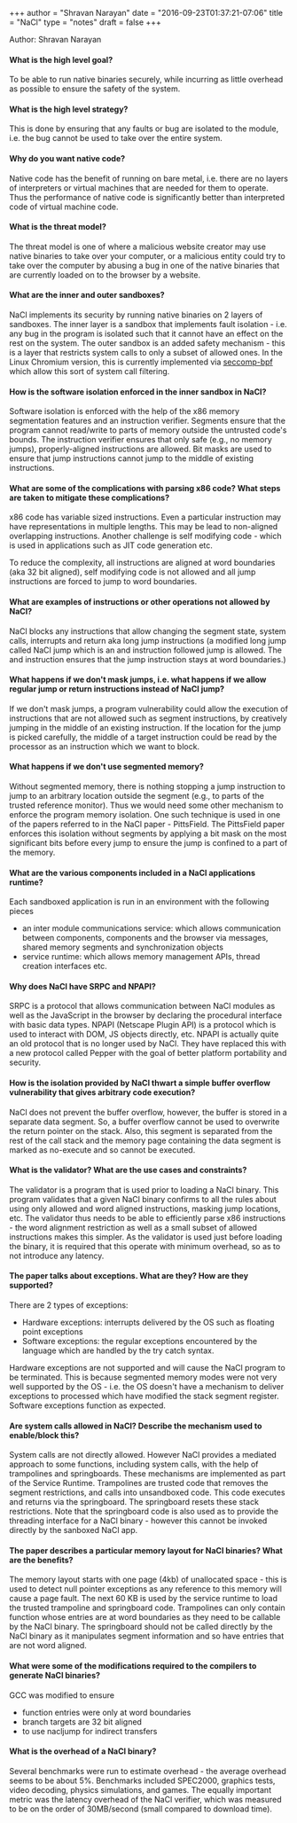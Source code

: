 +++
author = "Shravan Narayan"
date = "2016-09-23T01:37:21-07:06"
title = "NaCl"
type = "notes"
draft = false
+++

Author: Shravan Narayan

#### What is the high level goal?

To be able to run native binaries securely, while incurring as little overhead
as possible to ensure the safety of the system. 

#### What is the high level strategy?

This is done by ensuring that any faults or bug are isolated to the module, i.e.
the bug cannot be used to take over the entire system.

#### Why do you want native code?

Native code has the benefit of running on bare metal, i.e. there are no layers
of interpreters or virtual machines that are needed for them to operate. Thus
the performance of native code is significantly better than interpreted code of
virtual machine code.

#### What is the threat model?

The threat model is one of where a malicious website creator may use native
binaries to take over your computer, or a malicious entity could try to take
over the computer by abusing a bug in one of the native binaries that are
currently loaded on to the browser by a website. 

#### What are the inner and outer sandboxes?

NaCl implements its security by running native binaries on 2 layers of
sandboxes. The inner layer is a sandbox that implements fault isolation - i.e.
any bug in the program is isolated such that it cannot have an effect on the
rest on the system. The outer sandbox is an added safety mechanism - this is a
layer that restricts system calls to only a subset of allowed ones.  In the
Linux Chromium version, this is currently implemented via
[seccomp-bpf](https://en.wikipedia.org/wiki/Seccomp) which allow this sort of
system call filtering.

#### How is the software isolation enforced in the inner sandbox in NaCl?

Software isolation is enforced with the help of the x86 memory segmentation
features and an instruction verifier.  Segments ensure that the program cannot
read/write to parts of memory outside the untrusted code's bounds. The
instruction verifier ensures that only safe (e.g., no memory jumps),
properly-aligned instructions are allowed. Bit masks are used to ensure that
jump instructions cannot jump to the middle of existing instructions. 

#### What are some of the complications with parsing x86 code? What steps are taken to mitigate these complications?

x86 code has variable sized instructions. Even a particular instruction may
have representations in multiple lengths. This may be lead to non-aligned
overlapping instructions. Another challenge is self modifying code - which is
used in applications such as JIT code generation etc.

To reduce the complexity, all instructions are aligned at word boundaries (aka
32 bit aligned), self modifying code is not allowed and all jump instructions
are forced to jump to word boundaries.

#### What are examples of instructions or other operations not allowed by NaCl?

NaCl blocks any instructions that allow changing the segment state, system
calls, interrupts and return aka long jump instructions (a modified long jump
called NaCl jump which is an and instruction followed jump is allowed. The and
instruction ensures that the jump instruction stays at word boundaries.)

#### What happens if we don't mask jumps, i.e. what happens if we allow regular jump or return instructions instead of NaCl jump?

If we don't mask jumps, a program vulnerability could allow the execution of
instructions that are not allowed such as segment instructions, by creatively
jumping in the middle of an existing instruction. If the location for the jump
is picked carefully, the middle of a target instruction could be read by the
processor as an instruction which we want to block.

#### What happens if we don't use segmented memory?

Without segmented memory, there is nothing stopping a jump instruction to jump
to an arbitrary location outside the segment (e.g., to parts of the trusted
reference monitor). Thus we would need some other mechanism to enforce the
program memory isolation. One such technique is used in one of the papers
referred to in the NaCl paper - PittsField. The PittsField paper enforces this
isolation without segments by applying a bit mask on the most significant bits
before every jump to ensure the jump is confined to a part of the memory.

#### What are the various components included in a NaCl applications runtime?

Each sandboxed application is run in an environment with the following pieces 
- an inter module communications service: which allows communication between
  components, components and the browser via messages, shared memory segments
  and synchronization objects
- service runtime: which allows memory management APIs, thread creation interfaces etc.

#### Why does NaCl have SRPC and NPAPI?

SRPC is a protocol that allows communication between NaCl modules as well as
the JavaScript in the browser by declaring the procedural interface with basic
data types. NPAPI (Netscape Plugin API) is a protocol which is used to interact
with DOM, JS objects directly, etc. NPAPI is actually quite an old protocol
that is no longer used by NaCl. They have replaced this with a new protocol
called Pepper with the goal of better platform portability and security. 

#### How is the isolation provided by NaCl thwart a simple buffer overflow vulnerability that gives arbitrary code execution?

NaCl does not prevent the buffer overflow, however, the buffer is stored in a
separate data segment. So, a buffer overflow cannot be used to overwrite the
return pointer on the stack. Also, this segment is separated from the rest of
the call stack and the memory page containing the data segment is marked as
no-execute and so cannot be executed.  

#### What is the validator? What are the use cases and constraints?

The validator is a program that is used prior to loading a NaCl binary. This
program validates that a given NaCl binary confirms to all the rules about
using only allowed and word aligned instructions, masking jump locations, etc.
The validator thus needs to be able to efficiently parse x86 instructions - the
word alignment restriction as well as a small subset of allowed instructions
makes this simpler. As the validator is used just before loading the binary, it
is required that this operate with minimum overhead, so as to not introduce any
latency.

#### The paper talks about exceptions. What are they? How are they supported?

There are 2 types of exceptions:

- Hardware exceptions: interrupts delivered by the OS such as floating point exceptions
- Software exceptions: the regular exceptions encountered by the language which
  are handled by the try catch syntax.

Hardware exceptions are not supported and will cause the NaCl program to be
terminated. This is because segmented memory modes were not very well supported
by the OS - i.e. the OS doesn't have a mechanism to deliver exceptions to
processed which have modified the stack segment register.  Software exceptions
function as expected.

#### Are system calls allowed in NaCl? Describe the mechanism used to enable/block this?

System calls are not directly allowed. However NaCl provides a mediated
approach to some functions, including system calls, with the help of trampolines
and springboards. These mechanisms are implemented as part of the Service
Runtime. Trampolines are trusted code that removes the segment restrictions,
and calls into unsandboxed code. This code executes and returns via the
springboard. The springboard resets these stack restrictions. Note that the
springboard code is also used as to provide the threading interface for a NaCl
binary - however this cannot be invoked directly by the sanboxed NaCl app. 

#### The paper describes a particular memory layout for NaCl binaries? What are the benefits?

The memory layout starts with one page (4kb) of unallocated space - this is
used to detect null pointer exceptions as any reference to this memory will
cause a page fault. The next 60 KB is used by the service runtime to load the
trusted trampoline and springboard code. Trampolines can only contain function
whose entries are at word boundaries as they need to be callable by the NaCl
binary. The springboard should not be called directly by the NaCl binary as it
manipulates segment information and so have entries that are not word aligned. 

#### What were some of the modifications required to the compilers to generate NaCl binaries?

GCC was modified to ensure 

- function entries were only at word boundaries
- branch targets are 32 bit aligned
- to use nacljump for indirect transfers

#### What is the overhead of a NaCl binary?

Several benchmarks were run to estimate overhead - the average overhead seems
to be about 5%. Benchmarks included SPEC2000, graphics tests, video decoding,
physics simulations, and games. The equally important metric was the latency
overhead of the NaCl verifier, which was measured to be on the order of
30MB/second (small compared to download time).
